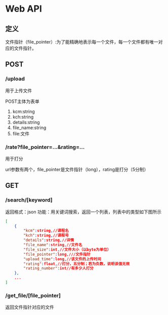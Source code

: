 # Web API

## 定义

文件指针（file_pointer）:为了能精确地表示每一个文件，每一个文件都有唯一对应的文件指针。

## POST

### /upload
用于上传文件

POST主体为表单
1. kcm:string
2. kch:string
3. details:string
4. file_name:string
5. file:文件

### /rate?file_pointer=...&rating=...
用于打分

url参数有两个，file_pointer是文件指针（long），rating是打分（5分制）

## GET

### /search/[keyword]
返回格式：json
功能：用关键词搜索，返回一个列表，列表中的类型如下图所示
```json
[
    {
        "kcm":string,//课程名
        "kch":string,//课程号
        "details":string,//详情
        "file_name":string,//文件名
        "file_size":int,//文件大小（以byte为单位）
        "file_pointer":long,///文件指针
        "upload_time":long,//该文件的上传时间
        "rating":float,//打分，五分制；若为负数，说明该值无效
        "rating_number":int//有多少人打分
    },
    ...
]
```

### /get_file/[file_pointer]
返回文件指针对应的文件

